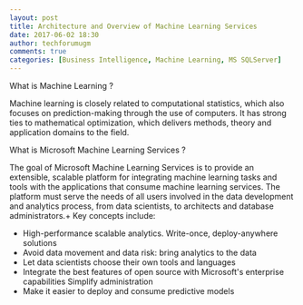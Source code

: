 ```yaml
---
layout: post
title: Architecture and Overview of Machine Learning Services
date: 2017-06-02 18:30
author: techforumugm
comments: true
categories: [Business Intelligence, Machine Learning, MS SQLServer]
---
```

What is Machine Learning ?

Machine learning is closely related to computational statistics, which also focuses on prediction-making through the use of computers. It has strong ties to mathematical optimization, which delivers methods, theory and application domains to the field.

What is Microsoft Machine Learning Services ?

The goal of Microsoft Machine Learning Services is to provide an extensible, scalable platform for integrating machine learning tasks and tools with the applications that consume machine learning services. The platform must serve the needs of all users involved in the data development and analytics process, from data scientists, to architects and database administrators.+
Key concepts include:
<ul>
	<li>High-performance scalable analytics. Write-once, deploy-anywhere solutions</li>
	<li>Avoid data movement and data risk: bring analytics to the data</li>
	<li>Let data scientists choose their own tools and languages</li>
	<li>Integrate the best features of open source with Microsoft's enterprise capabilities
Simplify administration</li>
	<li>Make it easier to deploy and consume predictive models</li>
</ul>
